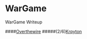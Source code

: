 # WarGame
WarGame Writeup

####[Overthewire](http://overthewire.org/wargames/)
#####(2/6)[Krpyton](http://overthewire.org/wargames/krypton/)

